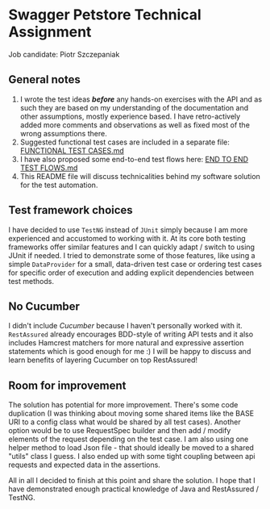 # Swagger Petstore Technical Assignment
Job candidate: Piotr Szczepaniak

## General notes

1. I wrote the test ideas **_before_** any hands-on exercises with the API and as such they are based on my understanding of the documentation and other assumptions, mostly experience based. I have retro-actively added more comments and observations as well as fixed most of the wrong assumptions there.
2. Suggested functional test cases are included in a separate file: [FUNCTIONAL TEST CASES.md](FUNCTIONAL%20TEST%20CASES.md)
3. I have also proposed some end-to-end test flows here: [END TO END TEST FLOWS.md](END%20TO%20END%20TEST%20FLOWS.md)
4. This README file will discuss technicalities behind my software solution for the test automation.

## Test framework choices

I have decided to use `TestNG` instead of `JUnit` simply because I am more experienced and accustomed to working with it. At its  core both testing frameworks offer similar features and I can quickly adapt / switch to using JUnit if needed. I tried to demonstrate some of those features, like using a simple `DataProvider` for a small, data-driven test case or ordering test cases for specific order of execution and adding explicit dependencies between test methods.

## No Cucumber

I didn't include *Cucumber* because I haven't personally worked with it. `RestAssured` already encourages BDD-style of writing API tests and it also includes Hamcrest matchers for more natural and expressive assertion statements which is good enough for me :) I will be happy to discuss and learn benefits of layering Cucumber on top RestAssured!

## Room for improvement

The solution has potential for more improvement. There's some code duplication (I was thinking about moving some shared items like the BASE URI to a config class what would be shared by all test cases). Another option would be to use RequestSpec builder and then add / modify elements of the request depending on the test case. I am also using one helper method to load Json file - that should ideally be moved to a shared "utils" class I guess. I also ended up with some tight coupling between api requests and expected data in the assertions.

All in all I decided to finish at this point and share the solution. I hope that I have demonstrated enough practical knowledge of Java and RestAssured / TestNG.

